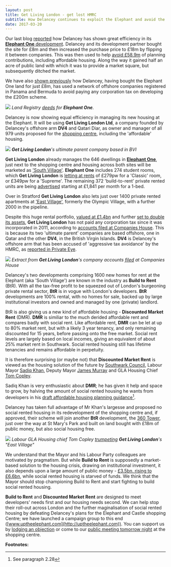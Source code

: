 ```yaml
---
layout: post
title: Get Living London - get lost HMRC
subtitle: How Delancey continues to exploit the Elephant and avoid the taxman
date: 2017-03-20
---
```

Our last blog [reported](http://35percent.org/2017-03-12-delanceys-dirty-tricks/) how Delancey  has shown great efficiency in its [__Elephant One__ development](http://35percent.org/tribeca-square). Delancey and its development partner bought the site for £8m and then increased the purchase price to £18m by flipping it between companies. This was then used to help [avoid £58.9m](http://35percent.org/2017-03-12-delanceys-dirty-tricks/#fn:1) of planning contributions, including affordable housing. Along the way it gained half an acre of public land with which it was to provide a market square, but subsequently ditched the market.

We have also [shown previously](http://35percent.org/2014-05-05-manx-connections-the-off-shore-home-of-the-elephants-developers/) how Delancey, having bought the Elephant One land for just £8m, has used a network of offshore companies registered in Panama and Bermuda to avoid paying any corporation tax on developing the £200m scheme.

![](http://35percent.org/img/elephantoneregister.png)
*Land Registry [deeds](http://crappistmartin.github.io/images/LandRegistry_TribecaSquare.pdf) for __Elephant One__.*

Delancey is now showing equal efficiency in managing its new housing at the Elephant. It will be using __Get Living London Ltd__, a company founded by Delancey's offshore arm __DV4__ and Qatari Diar, as owner and manager of all 979 units proposed for the [shopping centre](http://35percent.org/shopping-centre), including the 'affordable' housing. 

![](http://35percent.org/img/getlivingbvi.png)
*__Get Living London__'s ultimate parent company based in BVI*

__Get Living London__ already manages the 646 dwellings in [__Elephant One__](http://35percent.org/tribeca-square), just next to the shopping centre and housing across both sites will be marketed as ['South Village'](http://www.shawcorporation.com/south-village-elephant-castle). __Elephant One__ includes 274 student rooms, which __Get Living London__ is [letting at rents](http://www.portchesterhouse.com/) of  £279pw for a 'Classic' room, or £349pw for a 'Supreme'. The remaining 372 'build-to-rent' private rented units are being [advertised](https://www.theguardian.com/housing-network/2018/apr/11/build-to-rent-developers-profiting-generation-rent?) starting at £1,841 per month for a 1-bed.

Over in Stratford __Get Living London__ also lets just over 1400 private rented apartments at ['East Village'](http://eastvillagelondon.co.uk), formerly the Olympic Village, with a further 2000 in the pipeline. 

Despite this huge rental portfolio, [valued at £1.4bn](http://www.cityam.com/238088/elephant-castle-scheme-and-east-village-site-merged-to-create-14bn-private-rented-sector-venture) and further [set to double its assets](http://www.propertyweek.com/news/get-living-to-double-assets-to-%C2%A32bn/5088136.article), __Get Living London__ has not paid any corporation tax since it was incorporated in 2011, according to [accounts filed at Companies House](https://beta.companieshouse.gov.uk/company/07793925/filing-history). This is because its two 'ultimate parent' companies are based offshore, one in Qatar and the other __DV4__, in the British Virgin Islands. __DV4__ is Delancey's offshore arm that has been accused of 'aggressive tax avoidance' by the HMRC, as [reported in Private Eye](http://crappistmartin.github.io/images/PrivateEyeNo1311.pdf).

![](http://35percent.org/img/getlivingqatarbvi.png)
*Extract from __Get Living London__'s company accounts [filed](https://beta.companieshouse.gov.uk/company/07793925/filing-history) at Companies House*

Delancey's two developments comprising 1600 new homes for rent at the Elephant (aka 'South Village') are known in the industry as __Build to Rent__ (BtR). With all the tax-free profit to be squeezed out of London's burgeoning private rental sector,  __BtR__ is in vogue with London's developers. __BtR__ developments are 100% rental, with no homes for sale, backed up by large institutional investors and owned and managed by one (private) landlord. 

BtR is also giving us a new kind of affordable housing -  __Discounted Market Rent__ (DMR). __DMR__ is similiar to the much derided affordable rent and compares badly with social rent.  Like affordable rent, __DMR__ can be let at up to 80% market rent, but with a likely 3 year tenancy, and only remaining discounted for 15 years, before passing onto the free market. Social rent levels are largely based on local incomes, giving an equivalent of about 25% market rent in Southwark.  Social rented housing still has lifetime tenancies and remains affordable in perpetuity. 

It is therefore surprising (or maybe not) that __Discounted Market Rent__ is viewed as the housing solution of the future by [Southwark Council](http://www.insidehousing.co.uk/southwark-council-to-create-intermediate-waiting-list/7018529.article), Labour Mayor [Sadiq Khan](https://www.lettingagenttoday.co.uk/breaking-news/2016/10/sadiq-khan-backs-build-to-rent-and-more-landlord-licensing), Deputy Mayor [James Murray](https://twitter.com/nlalondon/status/842315679948771328) and GLA Housing Chief [Tom Copley](https://twitter.com/tomcopley).  

Sadiq Khan is very enthusiastic about __DMR__; he has given it help and space to grow, by halving the amount of social rented housing he wants from developers in his [draft affordable housing planning guidance](https://www.london.gov.uk/sites/default/files/draft_affordable_housing_and_viability_spg_2016.pdf)[^1].  

Delancey has taken full advantage of Mr Khan's largesse and proposed no social rented housing in its redevelopment of the shopping centre and, if approved, their scheme will join another __BtR__ development, the [360 Tower](http://35percent.org/london-360-tower/), just over the way at St Mary's Park and built on land bought with £18m of public money, but also social housing free.  

![](http://35percent.org/img/getliving.png)
*Labour GLA Housing chief Tom Copley [trumpeting](https://twitter.com/tomcopley) __Get Living London__'s "East Village"*

We understand that the Mayor and his Labour Party colleagues are motivated by pragmatism. But while __Build to Rent__ is supposedly a market-based solution to the housing crisis, drawing on institutional investment, it also depends upon a large amount of public money - [£3.5bn, rising to £6.6bn](http://www.ukconstructionmedia.co.uk/news/3-5bn-funding-announced-build-new-rented-homes/), while social rented housing is starved of funds. We think that the Mayor should stop championing Build to Rent and start fighting to build social rented housing.

__Build to Rent__ and __Discounted Market Rent__ are designed to meet developers' needs first and our housing needs second. We can help stop their roll-out across London and the further maginalisation of social rented housing by defeating Delancey's plans for the Elephant and Castle shopping Centre; we have launched a campaign group to this end ([www.uptheelephant.com](http://uptheelephant.com)). You can support us by [lodging an objection](http://35percent.org/shopping-centre/#mc_embed_signup) or come to our [public meeting tomorrow night](http://35percent.org/img/march21flyer.pdf) at the shopping centre.

__Footnotes:__

[^1]:  See paragraph 2.28
